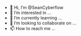 - 👋 Hi, I’m @SeanCyberflow
- 👀 I’m interested in ...
- 🌱 I’m currently learning ...
- 💞️ I’m looking to collaborate on ...
- 📫 How to reach me ...

<!---
SeanCyberflow/SeanCyberflow is a ✨ special ✨ repository because its `README.md` (this file) appears on your GitHub profile.
You can click the Preview link to take a look at your changes.
--->
